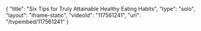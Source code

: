 {
    "title": "Six Tips for Truly Attainable Healthy Eating Habits",
    "type": "solo",
    "layout": "iframe-static",
    "videoId": "117561241",
    "url": "\/tvpembed\/117561241"
}